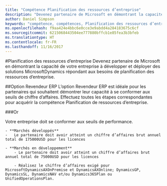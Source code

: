 ```yaml
---
title: "Compétence Planification des ressources d’entreprise"
description: "Devenez partenaire de Microsoft en démontrant la capacité de votre entreprise à développer et déployer des solutions MicrosoftDynamics répondant aux besoins de planification des ressources d’entreprise."
author: Daniel Simpson
keywords: "compétence, compétences, Planification des ressources d’entreprise"
ms.openlocfilehash: f9aa424e4bbc6e0cce3e9abdd4a284183675c6cf
ms.sourcegitcommit: 6215068443504ee777880bffcb1e85fea3b3bfeb
ms.translationtype: HT
ms.contentlocale: fr-FR
ms.lasthandoff: 11/16/2017
---
```

#<a name="enterprise-resource-planning"></a>Planification des ressources d’entreprise 
Devenez partenaire de Microsoft en démontrant la capacité de votre entreprise à développer et déployer des solutions MicrosoftDynamics répondant aux besoins de planification des ressources d’entreprise.

##<a name="erp-reseller-option"></a>Option Revendeur ERP
L’option Revendeur ERP est idéale pour les partenaires qui souhaitent démontrer leur capacité à se conformer aux seuils de chiffre d’affaires. Effectuez toutes les étapes correspondantes pour acquérir la compétence Planification de ressources d’entreprise.

###<a name="gold"></a>Or

Votre entreprise doit se conformer aux seuils de performance.

    - **Marchés développés**
    -   Le partenaire doit avoir atteint un chiffre d’affaires brut annuel total de 175000USD pour les licences
  
    - **Marchés en développement**
        - Le partenaire doit avoir atteint un chiffre d’affaires brut annuel total de 75000USD pour les licences 

        - Réalisez le chiffre d’affaires exigé pour MicrosoftDynamicsAXOnPremise et DynamicsAXOnline; DynamicsGP, DynamicsSL, DynamicsNAV et/ou Dynamics365Plan ou UnifiedOperationsPlan.  




